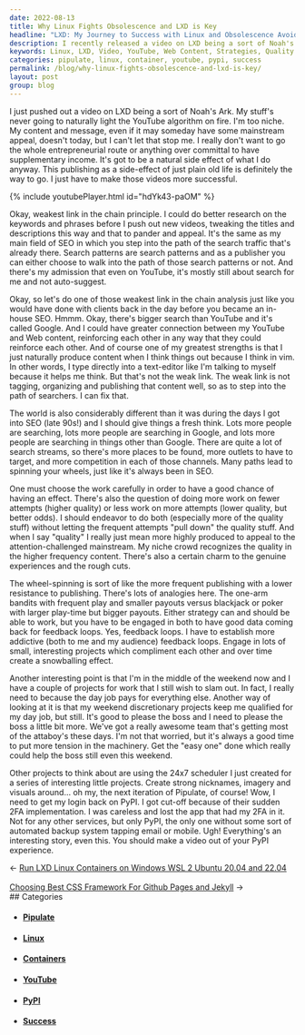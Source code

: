 ```yaml
---
date: 2022-08-13
title: Why Linux Fights Obsolescence and LXD is Key
headline: "LXD: My Journey to Success with Linux and Obsolescence Avoidance"
description: I recently released a video on LXD being a sort of Noah's Ark and am working on strategies to make my videos more successful. I'm also working on projects for my day job and creating a 24x7 scheduler for a series of projects. I need to create nicknames, imagery, and visuals for the next iteration of Pipulate, but was cut off from PyPI because of their 2FA implementation. Read my blog post to learn more about my journey to success!
keywords: Linux, LXD, Video, YouTube, Web Content, Strategies, Quality Content, Projects, Day Job, 24x7 Scheduler, Nicknames, Imagery, Visuals, Pipulate, PyPI, 2FA Implementation
categories: pipulate, linux, container, youtube, pypi, success
permalink: /blog/why-linux-fights-obsolescence-and-lxd-is-key/
layout: post
group: blog
---
```



I just pushed out a video on LXD being a sort of Noah's Ark. My stuff's never
going to naturally light the YouTube algorithm on fire. I'm too niche. My
content and message, even if it may someday have some mainstream appeal,
doesn't today, but I can't let that stop me. I really don't want to go the
whole entrepreneurial route or anything over committal to have supplementary
income. It's got to be a natural side effect of what I do anyway. This
publishing as a side-effect of just plain old life is definitely the way to go.
I just have to make those videos more successful.

{% include youtubePlayer.html id="hdYk43-paOM" %}

Okay, weakest link in the chain principle. I could do better research on the
keywords and phrases before I push out new videos, tweaking the titles and
descriptions this way and that to pander and appeal. It's the same as my main
field of SEO in which you step into the path of the search traffic that's
already there. Search patterns are search patterns and as a publisher you can
either choose to walk into the path of those search patterns or not. And
there's my admission that even on YouTube, it's mostly still about search for
me and not auto-suggest.

Okay, so let's do one of those weakest link in the chain analysis just like you
would have done with clients back in the day before you became an in-house SEO.
Hmmm. Okay, there's bigger search than YouTube and it's called Google. And I
could have greater connection between my YouTube and Web content, reinforcing
each other in any way that they could reinforce each other. And of course one
of my greatest strengths is that I just naturally produce content when I think
things out because I think in vim. In other words, I type directly into a
text-editor like I'm talking to myself because it helps me think. But that's
not the weak link. The weak link is not tagging, organizing and publishing that
content well, so as to step into the path of searchers. I can fix that.

The world is also considerably different than it was during the days I got into
SEO (late 90s!) and I should give things a fresh think. Lots more people are
searching, lots more people are searching in Google, and lots more people are
searching in things other than Google. There are quite a lot of search streams,
so there's more places to be found, more outlets to have to target, and more
competition in each of those channels. Many paths lead to spinning your wheels,
just like it's always been in SEO.

One must choose the work carefully in order to have a good chance of having an
effect. There's also the question of doing more work on fewer attempts (higher
quality) or less work on more attempts (lower quality, but better odds). I
should endeavor to do both (especially more of the quality stuff) without
letting the frequent attempts "pull down" the quality stuff. And when I say
"quality" I really just mean more highly produced to appeal to the
attention-challenged mainstream. My niche crowd recognizes the quality in the
higher frequency content. There's also a certain charm to the genuine
experiences and the rough cuts.

The wheel-spinning is sort of like the more frequent publishing with a lower
resistance to publishing. There's lots of analogies here. The one-arm bandits
with frequent play and smaller payouts versus blackjack or poker with larger
play-time but bigger payouts. Either strategy can and should be able to work,
but you have to be engaged in both to have good data coming back for feedback
loops. Yes, feedback loops. I have to establish more addictive (both to me and
my audience) feedback loops. Engage in lots of small, interesting projects
which compliment each other and over time create a snowballing effect.

Another interesting point is that I'm in the middle of the weekend now and I
have a couple of projects for work that I still wish to slam out. In fact, I
really need to because the day job pays for everything else. Another way of
looking at it is that my weekend discretionary projects keep me qualified for
my day job, but still. It's good to please the boss and I need to please the
boss a little bit more. We've got a really awesome team that's getting most of
the attaboy's these days. I'm not that worried, but it's always a good time to
put more tension in the machinery. Get the "easy one" done which really could
help the boss still even this weekend.

Other projects to think about are using the 24x7 scheduler I just created for a
series of interesting little projects. Create strong nicknames, imagery and
visuals around... oh my, the next iteration of Pipulate, of course! Wow, I need
to get my login back on PyPI. I got cut-off because of their sudden 2FA
implementation. I was careless and lost the app that had my 2FA in it. Not for
any other services, but only PyPI, the only one without some sort of automated
backup system tapping email or mobile. Ugh! Everything's an interesting story,
even this. You should make a video out of your PyPI experience.


<div class="arrow-links"><div class="post-nav-prev"><span class="arrow">&larr;&nbsp;</span><a href="/blog/run-lxd-linux-containers-on-windows-wsl-2-ubuntu-20-04-and-22-04/">Run LXD Linux Containers on Windows WSL 2 Ubuntu 20.04 and 22.04</a></div> &nbsp; <div class="post-nav-next"><a href="/blog/choosing-best-css-framework-for-github-pages-and-jekyll/">Choosing Best CSS Framework For Github Pages and Jekyll</a><span class="arrow">&nbsp;&rarr;</span></div></div>
## Categories

<ul>
<li><h4><a href='/pipulate/'>Pipulate</a></h4></li>
<li><h4><a href='/linux/'>Linux</a></h4></li>
<li><h4><a href='/container/'>Containers</a></h4></li>
<li><h4><a href='/youtube/'>YouTube</a></h4></li>
<li><h4><a href='/pypi/'>PyPI</a></h4></li>
<li><h4><a href='/success/'>Success</a></h4></li></ul>